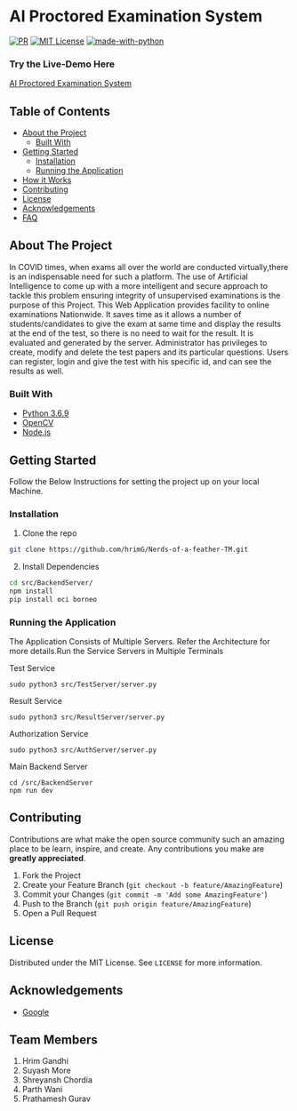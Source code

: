 # AI Proctored Examination System
[![PR](https://camo.githubusercontent.com/f96261621753dacf526590825b84f87ccb1db0e6/68747470733a2f2f696d672e736869656c64732e696f2f62616467652f5052732d77656c636f6d652d627269676874677265656e2e7376673f7374796c653d666c6174)][pullreq-url]
[![MIT License][license-shield]][license-url]
[![made-with-python](https://img.shields.io/badge/Made%20with-Python-1f425f.svg)](https://www.python.org/)


<!-- PROJECT LOGO -->
### Try the Live-Demo Here
[AI Proctored Examination System](http://140.238.162.141:5000/)

<!-- TABLE OF CONTENTS -->
## Table of Contents

* [About the Project](#about-the-project)
  * [Built With](#built-with)
* [Getting Started](#getting-started)
  * [Installation](#installation)
  * [Running the Application](#Running-the-Application)
* [How it Works](#Here's-how-it-works)
* [Contributing](#Contributing)
* [License](#license)
* [Acknowledgements](#acknowledgements)
* [FAQ](#faq)





<!-- ABOUT THE PROJECT -->
## About The Project

In COVID times, when exams all over the world are conducted virtually,there is an indispensable need for
such a platform. The use of Artificial Intelligence to come up with a more intelligent and secure approach to
tackle this problem ensuring integrity of unsupervised examinations is the purpose of this Project. This Web
Application provides facility to online examinations Nationwide. It saves time as it allows a number of
students/candidates to give the exam at same time and display the results at the end of the test, so there is no
need to wait for the result. It is evaluated and generated by the server. Administrator has privileges to create,
modify and delete the test papers and its particular questions. Users can register, login and give the test with
his specific id, and can see the results as well.


### Built With

* [Python 3.6.9](https://www.python.org/downloads/release/python-369/) 
* [OpenCV](https://opencv.org/)
* [Node.js](https://nodejs.org/en/)


<!-- GETTING STARTED -->
## Getting Started
Follow the Below Instructions for setting the project up on your local Machine.


### Installation

1. Clone the repo
```sh
git clone https://github.com/hrimG/Nerds-of-a-feather-TM.git
```
2. Install Dependencies
```sh
cd src/BackendServer/
npm install
pip install oci borneo
```

### Running the Application

The Application Consists of Multiple Servers. Refer the Architecture for more details.Run the Service Servers in Multiple Terminals

Test Service
```
sudo python3 src/TestServer/server.py
```

Result Service
```
sudo python3 src/ResultServer/server.py
 ```

 Authorization Service
```
sudo python3 src/AuthServer/server.py
```

Main Backend Server
```
cd /src/BackendServer
npm run dev
```


<!-- CONTRIBUTING -->
## Contributing

Contributions are what make the open source community such an amazing place to be learn, inspire, and create. Any contributions you make are **greatly appreciated**.

1. Fork the Project
2. Create your Feature Branch (`git checkout -b feature/AmazingFeature`)
3. Commit your Changes (`git commit -m 'Add some AmazingFeature'`)
4. Push to the Branch (`git push origin feature/AmazingFeature`)
5. Open a Pull Request


<!-- LICENSE -->
## License

Distributed under the MIT License. See `LICENSE` for more information.

<!-- ACKNOWLEDGEMENTS -->
## Acknowledgements
* [Google](www.google.com)

## Team Members

1. Hrim Gandhi
2. Suyash More
3. Shreyansh Chordia
4. Parth Wani
5. Prathamesh Gurav


<!-- MARKDOWN LINKS & IMAGES -->
<!-- https://www.markdownguide.org/basic-syntax/#reference-style-links -->
[contributors-shield]: https://img.shields.io/github/contributors/othneildrew/Best-README-Template.svg?style=flat-square
[contributors-url]: https://github.com/othneildrew/Best-README-Template/graphs/contributors
[forks-shield]: https://img.shields.io/github/forks/othneildrew/Best-README-Template.svg?style=flat-square
[forks-url]: https://github.com/othneildrew/Best-README-Template/network/members
[stars-shield]: https://img.shields.io/github/stars/othneildrew/Best-README-Template.svg?style=flat-square
[stars-url]: https://github.com/othneildrew/Best-README-Template/stargazers
[issues-shield]: https://img.shields.io/github/issues/othneildrew/Best-README-Template.svg?style=flat-square
[issues-url]: https://github.com/othneildrew/Best-README-Template/issues
[license-shield]: https://img.shields.io/github/license/othneildrew/Best-README-Template.svg?style=flat-square
[license-url]: https://github.com/othneildrew/Best-README-Template/blob/master/LICENSE.txt
[linkedin-shield]: https://img.shields.io/badge/-LinkedIn-black.svg?style=flat-square&logo=linkedin&colorB=555
[linkedin-url]: https://linkedin.com/in/othneildrew
[product-screenshot]: images/screenshot.png
[pullreq-url]:https://github.com/SuyashMore/MevonAI-Speech-Emotion-Recognition/pulls
